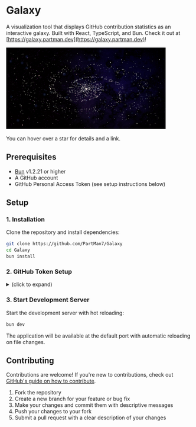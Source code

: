 # Galaxy

A visualization tool that displays GitHub contribution statistics as an interactive galaxy. Built with React, TypeScript, and Bun. Check it out at [https://galaxy.partman.dev](https://galaxy.partman.dev)!

<img src="./docs/screenshot.png" width="432" height="220" />

You can hover over a star for details and a link.

## Prerequisites

- [Bun](https://bun.com) v1.2.21 or higher
- A GitHub account
- GitHub Personal Access Token (see setup instructions below)

## Setup

### 1. Installation

Clone the repository and install dependencies:

```bash
git clone https://github.com/PartMan7/Galaxy
cd Galaxy
bun install
```

### 2. GitHub Token Setup

<details>
<summary>(click to expand)</summary>

To fetch GitHub statistics, you need to generate a Personal Access Token:

#### Navigate to GitHub Settings

Go to [https://github.com/settings/tokens](https://github.com/settings/tokens) or:

- Click your profile picture
- Select Settings
- Navigate to Developer settings
- Click Personal access tokens
- Select Tokens (classic)

#### Generate New Token

- Click "Generate new token" and select "Generate new token (classic)"
- Give it a descriptive name (e.g., "Galaxy Stats App")
- Set expiration date (recommended: 90 days or No expiration for development)

#### Select Required Scopes

The following permissions are required:

- `read:user` - Read all user profile data
- `user:email` - Access user email addresses (read-only)

#### Generate and Copy Token

- Click "Generate token" at the bottom of the page
- Copy the token immediately (you won't be able to see it again)

#### Configure Environment Variables

Create a `.env` file in the project root directory:

```bash
PUBLIC_GITHUB_USERNAME=(Your username here)
GITHUB_REPOS="*" # This can be a comma-delimited list of names if you want to only allow specific names
GITHUB_TOKEN=ghp_xxxxxxxxxxxxxxxxxxxxxxxxxxxxxxxxxxxx
```

Replace the placeholder values with your actual GitHub token and username.

</details>

### 3. Start Development Server

Start the development server with hot reloading:

```bash
bun dev
```

The application will be available at the default port with automatic reloading on file changes.

## Contributing

Contributions are welcome! If you're new to contributions, check out [GitHub's guide on how to contribute](https://docs.github.com/en/pull-requests/collaborating-with-pull-requests/proposing-changes-to-your-work-with-pull-requests/creating-a-pull-request).

1. Fork the repository
2. Create a new branch for your feature or bug fix
3. Make your changes and commit them with descriptive messages
4. Push your changes to your fork
5. Submit a pull request with a clear description of your changes
